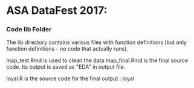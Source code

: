 # ASA DataFest 2017:
### Code lib Folder

The lib directory contains various files with function definitions (but only function definitions - no code that actually runs).

map_test.Rmd is used to clean the data 
map_final.Rmd is the final source code. Its output is saved as "EDA" in output file.


loyal.R is the source code for the final output : loyal 